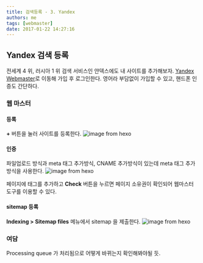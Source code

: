 ```yaml
---
title: 검색등록 - 3. Yandex
authors: me
tags: [webmaster]
date: 2017-01-22 14:27:16
---
```


## Yandex 검색 등록

전세계 4 위, 러시아 1 위 검색 서비스인 얀덱스에도 내 사이트를 추가해보자.
[Yandex Webmaster](https://webmaster.yandex.com)로 이동해 가입 후 로그인한다.
영어라 부담없이 가입할 수 있고, 핸드폰 인증도 간단하다.

### 웹 마스터

#### 등록

**+** 버튼을 눌러 사이트를 등록한다.
![image from hexo](https://i.imgur.com/koy0a8u.png)

#### 인증

파일업로드 방식과 meta 태그 추가방식, CNAME 추가방식이 있는데 meta 태그 추가 방식을 사용한다.
![image from hexo](https://i.imgur.com/DCbKDJE.png)

페이지에 태그를 추가하고 **Check** 버튼을 누르면 페이지 소유권이 확인되어 웹마스터 도구를 이용할 수 있다.

#### sitemap 등록

**Indexing > Sitemap files** 메뉴에서 sitemap 을 제출한다.
![image from hexo](https://i.imgur.com/Bgh91F8.png)

### 여담

Processing queue 가 처리됨으로 어떻게 바뀌는지 확인해봐야될 듯.
